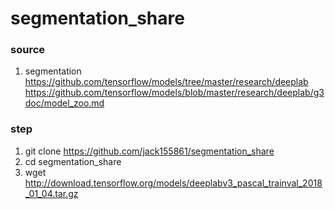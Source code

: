 # segmentation_share

### source
1. segmentation
   https://github.com/tensorflow/models/tree/master/research/deeplab
   https://github.com/tensorflow/models/blob/master/research/deeplab/g3doc/model_zoo.md
   
### step 
1. git clone https://github.com/jack155861/segmentation_share 
2. cd segmentation_share
3. wget http://download.tensorflow.org/models/deeplabv3_pascal_trainval_2018_01_04.tar.gz
